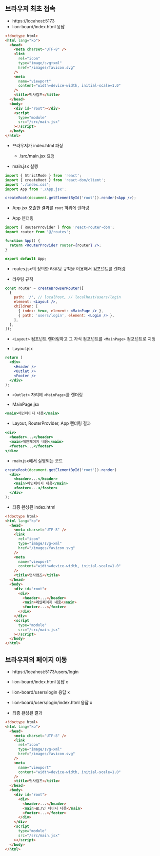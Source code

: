 ## 브라우저 최초 접속

- https://locahost:5173
- lion-board/index.html 응답

```html
<!doctype html>
<html lang="ko">
  <head>
    <meta charset="UTF-8" />
    <link
      rel="icon"
      type="image/svg+xml"
      href="/images/favicon.svg"
    />
    <meta
      name="viewport"
      content="width=device-width, initial-scale=1.0"
    />
    <title>멋사컴즈</title>
  </head>
  <body>
    <div id="root"></div>
    <script
      type="module"
      src="/src/main.jsx"
    ></script>
  </body>
</html>
```

- 브라우저가 index.html 파싱

  - /src/main.jsx 요청

- main.jsx 실행

```jsx
import { StrictMode } from 'react';
import { createRoot } from 'react-dom/client';
import './index.css';
import App from './App.jsx';

createRoot(document.getElementById('root')).render(<App />);
```

- App.jsx 호출한 결과를 `root` 하위에 렌더링

* App 렌더링

```jsx
import { RouterProvider } from 'react-router-dom';
import router from '@/routes';

function App() {
  return <RouterProvider router={router} />;
}

export default App;
```

- routes.jsx의 정의한 라우팅 규칙을 이용해서 컴포넌트를 렌더링

* 라우팅 규칙

```jsx
const router = createBrowserRouter([
  {
    path: '/', // localhost, // localhost/users/login
    element: <Layout />,
    children: [
      { index: true, element: <MainPage /> },
      { path: 'users/login', element: <Login /> },
    ],
  },
]);
```

- `<Layout>` 컴포넌트 렌더링하고 그 자식 컴포넌트를 `<MainPage>` 컴포넌트로 지정

- Layout.jsx

```jsx
return (
  <div>
    <Header />
    <Outlet />
    <Footer />
  </div>
);
```

- `<Outlet>` 자리에 `<MainPage>`를 렌더링

* MainPage.jsx

```jsx
<main>메인페이지 내용</main>
```

- Layout, RouterProvider, App 렌더링 결과

```jsx
<div>
  <header>...</header>
  <main>메인페이지 내용</main>
  <footer>...</footer>
</div>
```

- main.jsx에서 실행되는 코드

```jsx
createRoot(document.getElementById('root')).render(
  <div>
    <header>...</header>
    <main>메인페이지 내용</main>
    <footer>...</footer>
  </div>
);
```

- 최종 완성된 index.html

```html
<!doctype html>
<html lang="ko">
  <head>
    <meta charset="UTF-8" />
    <link
      rel="icon"
      type="image/svg+xml"
      href="/images/favicon.svg"
    />
    <meta
      name="viewport"
      content="width=device-width, initial-scale=1.0"
    />
    <title>멋사컴즈</title>
  </head>
  <body>
    <div id="root">
      <div>
        <header>...</header>
        <main>메인페이지 내용</main>
        <footer>...</footer>
      </div>
    </div>
    <script
      type="module"
      src="/src/main.jsx"
    ></script>
  </body>
</html>
```

## 브라우저의 페이지 이동

- https://locahost:5173/users/login
- lion-board/index.html 응답 o
- lion-board/users/login 응답 x
- lion-board/users/login/index.html 응답 x

- 최종 완성된 결과

```html
<!doctype html>
<html lang="ko">
  <head>
    <meta charset="UTF-8" />
    <link
      rel="icon"
      type="image/svg+xml"
      href="/images/favicon.svg"
    />
    <meta
      name="viewport"
      content="width=device-width, initial-scale=1.0"
    />
    <title>멋사컴즈</title>
  </head>
  <body>
    <div id="root">
      <div>
        <header>...</header>
        <main>로그인 페이지 내용</main>
        <footer>...</footer>
      </div>
    </div>
    <script
      type="module"
      src="/src/main.jsx"
    ></script>
  </body>
</html>
```
